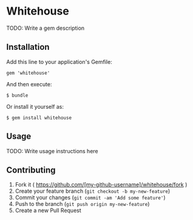 # Whitehouse

TODO: Write a gem description

## Installation

Add this line to your application's Gemfile:

    gem 'whitehouse'

And then execute:

    $ bundle

Or install it yourself as:

    $ gem install whitehouse

## Usage

TODO: Write usage instructions here

## Contributing

1. Fork it ( https://github.com/[my-github-username]/whitehouse/fork )
2. Create your feature branch (`git checkout -b my-new-feature`)
3. Commit your changes (`git commit -am 'Add some feature'`)
4. Push to the branch (`git push origin my-new-feature`)
5. Create a new Pull Request
